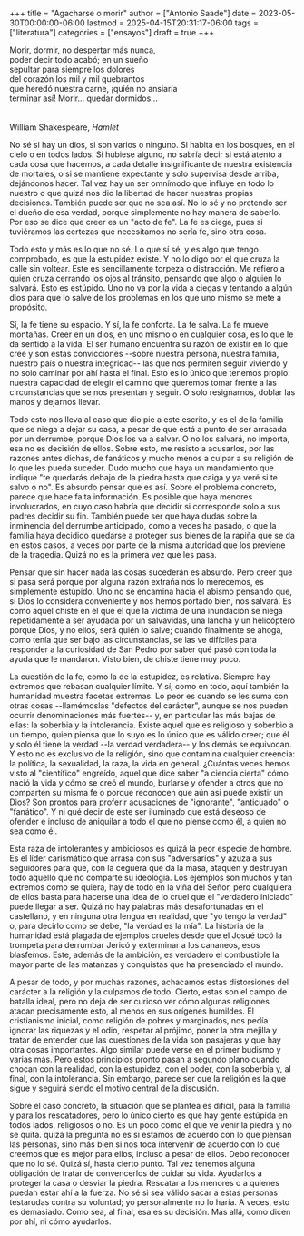 +++
title = "Agacharse o morir"
author = ["Antonio Saade"]
date = 2023-05-30T00:00:00-06:00
lastmod = 2025-04-15T20:31:17-06:00
tags = ["literatura"]
categories = ["ensayos"]
draft = true
+++

<div class="verse">

Morir, dormir, no despertar más nunca,<br />
poder decir todo acabó; en un sueño<br />
sepultar para siempre los dolores<br />
del corazón los mil y mil quebrantos<br />
que heredó nuestra carne, ¡quién no ansiaría<br />
terminar así! Morir... quedar dormidos...<br />
<br />
<br />
William Shakespeare, _Hamlet_<br />

</div>

No sé si hay un dios, si son varios o ninguno. Si habita en los bosques, en el cielo o en todos lados. Si hubiese alguno, no sabría decir si está atento a cada cosa que hacemos, a cada detalle insignificante de nuestra existencia de mortales, o si se mantiene expectante y solo supervisa desde arriba, dejándonos hacer. Tal vez hay un ser omnímodo que influye en todo lo nuestro o que quizá nos dio la libertad de hacer nuestras propias decisiones. También puede ser que no sea así. No lo sé y no pretendo ser el dueño de esa verdad, porque simplemente no hay manera de saberlo. Por eso se dice que creer es un "acto de fe". La fe es ciega, pues si tuviéramos las certezas que necesitamos no sería fe, sino otra cosa.

Todo esto y más es lo que no sé. Lo que sí sé, y es algo que tengo comprobado, es que la estupidez existe. Y no lo digo por el que cruza la calle sin voltear. Este es sencillamente torpeza o distracción. Me refiero a quien cruza cerrando los ojos al tránsito, pensando que algo o alguien lo salvará. Esto es estúpido. Uno no va por la vida a ciegas y tentando a algún dios para que lo salve de los problemas en los que uno mismo se mete a propósito.

Sí, la fe tiene su espacio. Y sí, la fe conforta. La fe salva. La fe mueve montañas. Creer en un dios, en uno mismo o en cualquier cosa, es lo que le da sentido a la vida. El ser humano encuentra su razón de existir en lo que cree y son estas convicciones --sobre nuestra persona, nuestra familia, nuestro país o nuestra integridad-- las que nos permiten seguir viviendo y no solo caminar por ahí hasta el final. Esto es lo único que tenemos propio: nuestra capacidad de elegir el camino que queremos tomar frente a las circunstancias que se nos presentan y seguir. O solo resignarnos, doblar las manos y dejarnos llevar.

Todo esto nos lleva al caso que dio pie a este escrito, y es el de la familia que se niega a dejar su casa, a pesar de que está a punto de ser arrasada por un derrumbe, porque Dios los va a salvar. O no los salvará, no importa, esa no es decisión de ellos. Sobre esto, me resisto a acusarlos, por las razones antes dichas, de fanáticos y mucho menos a culpar a su religión de lo que les pueda suceder. Dudo mucho que haya un mandamiento que indique "te quedarás debajo de la piedra hasta que caiga y ya veré si te salvo o no". Es absurdo pensar que es así. Sobre el problema concreto, parece que hace falta información. Es posible que haya menores involucrados, en cuyo caso habría que decidir si corresponde solo a sus padres decidir su fin. También puede ser que haya dudas sobre la inminencia del derrumbe anticipado, como a veces ha pasado, o que la familia haya decidido quedarse a proteger sus bienes de la rapiña que se da en estos casos, a veces por parte de la misma autoridad que los previene de la tragedia. Quizá no es la primera vez que les pasa.

Pensar que sin hacer nada las cosas sucederán es absurdo. Pero creer que si pasa será porque por alguna razón extraña nos lo merecemos, es simplemente estúpido. Uno no se encamina hacia el abismo pensando que, si Dios lo considera conveniente y nos hemos portado bien, nos salvará. Es como aquel chiste en el que el que la víctima de una inundación se niega repetidamente a ser ayudada por un salvavidas, una lancha y un helicóptero porque Dios, y no ellos, será quién lo salve; cuando finalmente se ahoga, como tenía que ser bajo las circunstancias, se las ve difíciles para responder a la curiosidad de San Pedro por saber qué pasó con toda la ayuda que le mandaron. Visto bien, de chiste tiene muy poco.

La cuestión de la fe, como la de la estupidez, es relativa. Siempre hay extremos que rebasan cualquier límite. Y sí, como en todo, aquí también la humanidad muestra facetas extremas. Lo peor es cuando se les suma con otras cosas --llamémoslas "defectos del carácter", aunque se nos pueden ocurrir denominaciones más fuertes-- y, en particular las más bajas de ellas: la soberbia y la intolerancia. Existe aquel que es religioso y soberbio a un tiempo, quien piensa que lo suyo es lo único que es válido creer; que él y solo él tiene la verdad --la verdad verdadera-- y los demás se equivocan. Y esto no es exclusivo de la religión, sino que contamina cualquier creencia: la política, la sexualidad, la raza, la vida en general. ¿Cuántas veces hemos visto al "científico" engreído, aquel que dice saber "a ciencia cierta" cómo nació la vida y cómo se creó el mundo, burlarse y ofender a otros que no comparten su misma fe o porque reconocen que aún así puede existir un Dios? Son prontos para proferir acusaciones de "ignorante", "anticuado" o "fanático". Y ni qué decir de este ser iluminado que está deseoso de ofender e incluso de aniquilar a todo el que no piense como él, a quien no sea como él.

Esta raza de intolerantes y ambiciosos es quizá la peor especie de hombre. Es el líder carismático que arrasa con sus "adversarios" y azuza a sus seguidores para que, con la ceguera que da la masa, ataquen y destruyan todo aquello que no comparte su ideología. Los ejemplos son muchos y tan extremos como se quiera, hay de todo en la viña del Señor, pero cualquiera de ellos basta para hacerse una idea de lo cruel que el "verdadero iniciado" puede llegar a ser. Quizá no hay palabras más desafortunadas en el castellano, y en ninguna otra lengua en realidad, que "yo tengo la verdad" o, para decirlo como se debe, "la verdad es la mía". La historia de la humanidad está plagada de ejemplos crueles desde que el Josué tocó la trompeta para derrumbar Jericó y exterminar a los cananeos, esos blasfemos. Este, además de la ambición, es verdadero el combustible la mayor parte de las matanzas y conquistas que ha presenciado el mundo.

A pesar de todo, y por muchas razones, achacamos estas distorsiones del carácter a la religión y la culpamos de todo. Cierto, estas son el campo de batalla ideal, pero no deja de ser curioso ver cómo algunas religiones atacan precisamente esto, al menos en sus orígenes humildes. El cristianismo inicial, como religión de pobres y marginados, nos pedía ignorar las riquezas y el odio, respetar al prójimo, poner la otra mejilla y tratar de entender que las cuestiones de la vida son pasajeras y que hay otra cosas importantes. Algo similar puede verse en el primer budismo y varias más. Pero estos principios pronto pasan a segundo plano cuando chocan con la realidad, con la estupidez, con el poder, con la soberbia y, al final, con la intolerancia. Sin embargo, parece ser que la religión es la que sigue y seguirá siendo el motivo central de la discusión.

Sobre el caso concreto, la situación que se plantea es difícil, para la familia y para los rescatadores, pero lo único cierto es que hay gente estúpida en todos lados, religiosos o no. Es un poco como el que ve venir la piedra y no se quita. quizá la pregunta no es si estamos de acuerdo con lo que piensan las personas, sino más bien si nos toca intervenir de acuerdo con lo que creemos que es mejor para ellos, incluso a pesar de ellos. Debo reconocer que no lo sé. Quizá sí, hasta cierto punto. Tal vez tenemos alguna obligación de tratar de convencerlos de cuidar su vida. Ayudarlos a proteger la casa o desviar la piedra. Rescatar a los menores o a quienes puedan estar ahí a la fuerza. No sé si sea válido sacar a estas personas testarudas contra su voluntad; yo personalmente no lo haría. A veces, esto es demasiado. Como sea, al final, esa es su decisión. Más allá, como dicen por ahí, ni cómo ayudarlos.
